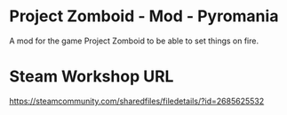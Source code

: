 # Project Zomboid - Mod - Pyromania
A mod for the game Project Zomboid to be able to set things on fire.

# Steam Workshop URL
https://steamcommunity.com/sharedfiles/filedetails/?id=2685625532

